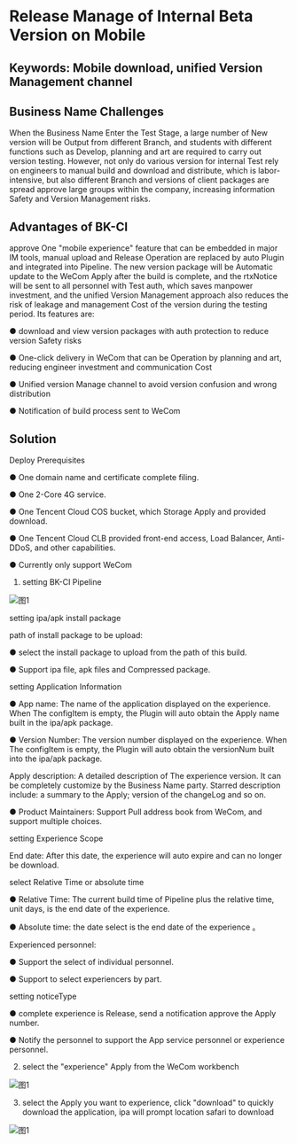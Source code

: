  # Release Manage of Internal Beta Version on Mobile 


 ## Keywords: Mobile download, unified Version Management channel<a id="&#x51C6;&#x5907;&#x4E8B;&#x9879;"></a> 

 ## Business Name Challenges 

 When the Business Name Enter the Test Stage, a large number of New version will be Output from different Branch, and students with different functions such as Develop, planning and art are required to carry out version testing.  However, not only do various version for internal Test rely on engineers to manual build and download and distribute, which is labor-intensive, but also different Branch and versions of client packages are spread approve large groups within the company, increasing information Safety and Version Management risks. 

 ## Advantages of BK-CI 

 approve One "mobile experience" feature that can be embedded in major IM tools, manual upload and Release Operation are replaced by auto Plugin and integrated into Pipeline.  The new version package will be Automatic update to the WeCom Apply after the build is complete, and the rtxNotice will be sent to all personnel with Test auth, which saves manpower investment, and the unified Version Management approach also reduces the risk of leakage and management Cost of the version during the testing period.  Its features are: 

 ● download and view version packages with auth protection to reduce version Safety risks 

 ● One-click delivery in WeCom that can be Operation by planning and art, reducing engineer investment and communication Cost 

 ● Unified version Manage channel to avoid version confusion and wrong distribution 

 ● Notification of build process sent to WeCom 


 ## Solution 

 Deploy Prerequisites 

 ● One domain name and certificate complete filing. 

 ● One 2-Core 4G service. 

 ● One Tencent Cloud COS bucket, which Storage Apply and provided download. 

 ● One Tencent Cloud CLB provided front-end access, Load Balancer, Anti-DDoS, and other capabilities. 

 ● Currently only support WeCom 

 1. setting BK-CI Pipeline 

 ![&#x56FE;1](../../../assets/scene-version-release-management-a.png) 

 setting ipa/apk install package 

 path of install package to be upload: 

 ● select the install package to upload from the path of this build. 

 ● Support ipa file, apk files and Compressed package. 

 setting Application Information 

 ● App name: The name of the application displayed on the experience.  When The configItem is empty, the Plugin will auto obtain the Apply name built in the ipa/apk package. 

 ● Version Number: The version number displayed on the experience.  When The configItem is empty, the Plugin will auto obtain the versionNum built into the ipa/apk package. 

 Apply description: A detailed description of The experience version.  It can be completely customize by the Business Name party.  Starred description include: a summary to the Apply; version of the changeLog and so on. 

 ● Product Maintainers: Support Pull address book from WeCom, and support multiple choices. 

 setting Experience Scope 

 End date: After this date, the experience will auto expire and can no longer be download. 

 select Relative Time or absolute time 

 ● Relative Time: The current build time of Pipeline plus the relative time, unit days, is the end date of the experience. 

 ● Absolute time: the date select is the end date of the experience        。 

  Experienced personnel: 

 ● Support the select of individual personnel. 

 ● Support to select experiencers by part. 

 setting noticeType 

 ● complete experience is Release, send a notification approve the Apply number. 

 ● Notify the personnel to support the App service personnel or experience personnel. 

 2. select the "experience" Apply from the WeCom workbench 

 ![&#x56FE;1](../../../assets/scene-version-release-management-b.png) 

 3. select the Apply you want to experience, click "download" to quickly download the application, ipa will prompt location safari to download 

 ![&#x56FE;1](../../../assets/scene-version-release-management-c.png) 